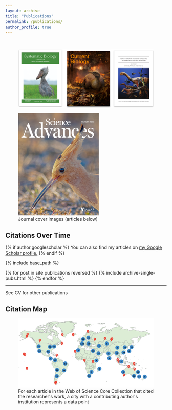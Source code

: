 ```yaml
---
layout: archive
title: "Publications"
permalink: /publications/
author_profile: true
---
```

<br>
<figure style="max-width: 100%;">
  <img src="https://github.com/jakeberv/jakeberv.github.io/raw/master/images/research/publication_headers.png" alt="Journal cover images from my research"/>
  <figcaption>  </figcaption>
</figure>

<figure style="max-width: 50%;">
  <a href="https://doi.org/10.1126/sciadv.adp0114">
    <img src="https://github.com/jakeberv/jakeberv.github.io/raw/master/images/research/sciadv.2024.10.issue-31.largecover.jpg" alt="July 31 2024 cover for Science Advances"/>
  </a>
  <figcaption> Journal cover images (articles below) </figcaption>
</figure>

<h2>Citations Over Time</h2>
<canvas id="citationsChart" width="250" height="120"></canvas> <!-- Adjusted width and height -->

{% if author.googlescholar %} You can also find my articles on <u><a href="{{author.googlescholar}}">my Google Scholar profile</a>.</u> {% endif %}

{% include base_path %}

{% for post in site.publications reversed %} {% include archive-single-pubs.html %} {% endfor %}

---

See CV for other publications

## Citation Map

<figure style="max-width: 100%;">
  <img src="https://github.com/jakeberv/jakeberv.github.io/raw/master/images/research/citation_map_3_19_23.png" alt="Citation Map"/>
  <figcaption> For each article in the Web of Science Core Collection that cited the researcher's work, a city with a contributing author's institution represents a data point </figcaption>
</figure>


<script>
  const ctx = document.getElementById('citationsChart').getContext('2d');

  const citationsData = {{ site.data.scholar_metrics.cites_per_year | jsonify }};

  const labels = Object.keys(citationsData);
  const data = Object.values(citationsData);

  const citationsChart = new Chart(ctx, {
    type: 'bar',
    data: {
      labels: labels,
      datasets: [{
        label: 'Citations',
        data: data,
        backgroundColor: 'rgba(75, 192, 192, 0.2)',
        borderColor: 'rgba(75, 192, 192, 1)',
        borderWidth: 1
      }]
    },
    options: {
      scales: {
        x: {
          grid: {
            display: false  // Remove gridlines on x-axis
          }
        },
        y: {
          beginAtZero: true,
          grid: {
            display: false  // Remove gridlines on y-axis
          }
        }
      },
      plugins: {
        legend: {
          display: false  // Hide the legend
        }
      }
    }
  });
</script>

